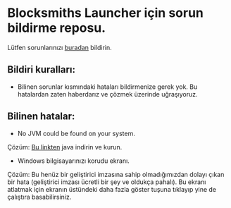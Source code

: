 # Blocksmiths Launcher için sorun bildirme reposu.

Lütfen sorunlarınızı [buradan](https://github.com/BlocksmihtsLauncher/bildiri/issues) bildirin.

## Bildiri kuralları:

- Bilinen sorunlar kısmındaki hataları bildirmenize gerek yok. Bu hatalardan zaten haberdarız ve çözmek üzerinde uğraşıyoruz.


## Bilinen hatalar:

- No JVM could be found on your system.

Çözüm: [Bu linkten](https://adoptium.net/download?link=https%3A%2F%2Fgithub.com%2Fadoptium%2Ftemurin21-binaries%2Freleases%2Fdownload%2Fjdk-21.0.8%252B9%2FOpenJDK21U-jdk_x64_windows_hotspot_21.0.8_9.msi&vendor=Adoptium) java indirin ve kurun.

- Windows bilgisayarınızı korudu ekranı.

Çözüm: Bu henüz bir geliştirici imzasına sahip olmadığımızdan dolayı çıkan bir hata (geliştirici imzası ücretli bir şey ve oldukça pahalı). Bu ekranı atlatmak için ekranın üstündeki daha fazla göster tuşuna tıklayıp yine de çalıştıra basabilirsiniz.
